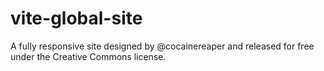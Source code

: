 # vite-global-site
A fully responsive site designed by @cocainereaper and released for free under the Creative Commons license.
